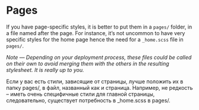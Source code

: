 # Pages

If you have page-specific styles, it is better to put them in a `pages/` folder, in a file named after the page. For instance, it’s not uncommon to have very specific styles for the home page hence the need for a `_home.scss` file in `pages/`.

*Note — Depending on your deployment process, these files could be called on their own to avoid merging them with the others in the resulting stylesheet. It is really up to you.*

Если у вас есть стили, зависящие от страницы, лучше положить их в папку pages/, в файл, названный как и страница. Например, не редкость – иметь очень специфичные стили для главной страницы, следовательно, существует потребность в _home.scss в pages/.